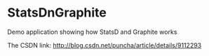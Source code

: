 StatsDnGraphite
===============

Demo application showing how StatsD and Graphite works

The CSDN link: http://blog.csdn.net/puncha/article/details/9112293
